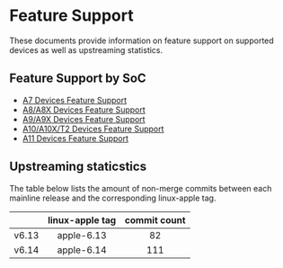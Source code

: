 # Feature Support

These documents provide information on feature support on supported devices as well as upstreaming statistics.

## Feature Support by SoC

- [A7 Devices Feature Support](./features/A7.md)
- [A8/A8X Devices Feature Support](./features/A8.md)
- [A9/A9X Devices Feature Support](./features/A9.md)
- [A10/A10X/T2 Devices Feature Support](./features/A10.md)
- [A11 Devices Feature Support](./features/A11.md)

## Upstreaming staticstics

The table below lists the amount of non-merge commits between each mainline release and the corresponding linux-apple tag.
<!-- git rev-list v6.13..apple-6.13 --no-merges --count -->

|              | linux-apple tag | commit count |
|--------------|:---------------:|:------------:|
| v6.13        | apple-6.13      | 82           |
| v6.14        | apple-6.14      | 111          |
